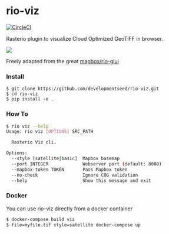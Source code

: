 # rio-viz

[![CircleCI](https://circleci.com/gh/developmentseed/rio-viz.svg?style=svg&circle-token=d5918d6977dbc1d4978614b6b19f0fd982524eb0)](https://circleci.com/gh/developmentseed/rio-viz)


Rasterio plugin to visualize Cloud Optimized GeoTIFF in browser.

![](https://user-images.githubusercontent.com/10407788/56367726-e4674180-61c3-11e9-86e4-c8825cc75677.png)


Freely adapted from the great [mapbox/rio-glui](github.com/mapbox/rio-glui)

### Install

```
$ git clone https://github.com/developmentseed/rio-viz.git
$ cd rio-viz
$ pip install -e .
```

### How To

```bash 
$ rio viz --help
Usage: rio viz [OPTIONS] SRC_PATH

  Rasterio Viz cli.

Options:
  --style [satellite|basic]  Mapbox basemap
  --port INTEGER             Webserver port (default: 8080)
  --mapbox-token TOKEN       Pass Mapbox token
  --no-check                 Ignore COG validation
  --help                     Show this message and exit
```

### Docker

You can use rio-viz directly from a docker container

```bash
$ docker-compose build viz
$ file=myfile.tif style=satellite docker-compose up
```